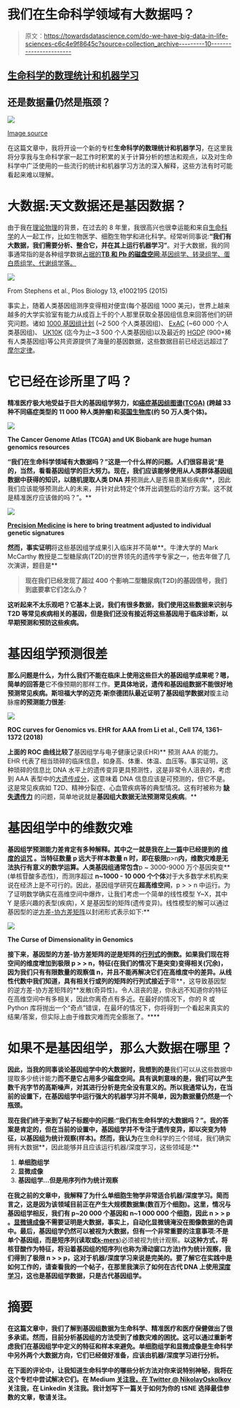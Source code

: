 # 我们在生命科学领域有大数据吗？

> 原文：<https://towardsdatascience.com/do-we-have-big-data-in-life-sciences-c6c4e9f8645c?source=collection_archive---------10----------------------->

## [生命科学的数理统计和机器学习](https://towardsdatascience.com/tagged/stats-ml-life-sciences)

## 还是数据量仍然是瓶颈？

![](img/ee4fa5e6c9b8e3fb28c2dc514dd2b7fc.png)

[Image source](https://venturebeat.com/2012/01/24/big-data-server-efficiency/)

在这篇文章中，我将开设一个新的专栏**生命科学的数理统计和机器学习**，在这里我将分享我与生命科学家一起工作时积累的关于计算分析的想法和观点，以及对生命科学中广泛使用的一些流行的统计和机器学习方法的深入解释，这些方法有时可能看起来难以理解。

# 大数据:天文数据还是基因数据？

由于我在[理论物理](https://en.wikipedia.org/wiki/Theoretical_physics)的背景，在过去的 8 年里，我很高兴也很幸运能和来自[生命科学](https://en.wikipedia.org/wiki/List_of_life_sciences)的人一起工作，比如生物医学、细胞生物学和进化科学。经常听同事说:**“我们有大数据，我们需要分析、整合它，并在其上运行机器学习”**。对于大数据，我的同事通常指的是各种组学数据[占据的**TB 和 Pb 的磁盘空间**:基因组学、转录组学、蛋白质组学、代谢组学等。](https://en.wikipedia.org/wiki/Omics)

![](img/539d8efce785b1ac85642d64037b3948.png)

From Stephens et al., Plos Biology 13, e1002195 (2015)

事实上，随着人类基因组测序变得相对便宜(每个基因组 1000 美元)，世界上越来越多的大学实验室有能力从成百上千的个人那里获取全基因组信息来回答他们的研究问题。诸如 [1000 基因组计划](https://en.wikipedia.org/wiki/1000_Genomes_Project) (~2 500 个人类基因组)、 [ExAC](http://exac.broadinstitute.org/about) (~60 000 个人类基因组)、 [UK10K](https://www.uk10k.org/data_access.html) (迄今为止~3 500 个人类基因组)以及最近的 [HGDP](https://www.biorxiv.org/content/10.1101/674986v1) (900+稀有人类基因组)等公共资源提供了海量的基因数据，这些数据目前已经远远超过了[摩尔定律](https://en.wikipedia.org/wiki/Moore%27s_law)。

# 它已经在诊所里了吗？

[](https://en.wikipedia.org/wiki/Precision_medicine)**精准医疗极大地受益于巨大的基因组学努力，如[癌症基因组图谱(TCGA)](https://www.cancer.gov/about-nci/organization/ccg/research/structural-genomics/tcga) (跨越 33 种不同癌症类型的 11 000 种人类肿瘤)和[英国生物库](https://www.ukbiobank.ac.uk/)(约 50 万人类个体)。**

**![](img/6837cf9d4797c026fff7c196587605e5.png)**

**The Cancer Genome Atlas (TCGA) and UK Biobank are huge human genomics resources**

**“我们在生命科学领域有大数据吗？”这是一个什么样的问题。人们很容易说“是的，当然，看看基因组学的巨大努力。现在，我们应该能够使用从人类群体基因组数据中获得的知识，以随机提取人类 DNA 并**预测此人是否易患某些疾病**，因此我们应该能够预测此人的未来，并针对此特定个体开出调整后的治疗方案。这不就是精准医疗应该做的吗？”。**

**![](img/789527ad8ea24c80c2ff8e1a4969328a.png)**

**[Precision Medicine](https://www.forbes.com/sites/reenitadas/2017/03/08/drug-development-industry-bets-big-on-precision-medicine-5-top-trends-shaping-future-care-delivery/) is here to bring treatment adjusted to individual genetic signatures**

**然而，事实证明**将这些基因组学成果引入临床并不简单**。牛津大学的 Mark McCarthy 教授是二型糖尿病(T2D)的世界领先的遗传学专家之一，他去年做了几次演讲，题目是**

> **现在我们已经发现了超过 400 个影响二型糖尿病(T2D)的基因信号，我们到底要拿它们怎么办？**

**这听起来不太乐观吧？它基本上说，我们有很多数据，我们使用这些数据来识别与 T2D 等常见疾病相关的基因，但是我们还没有接近将这些基因用于临床诊断，以早期预测和预防这些疾病。**

# **基因组学预测很差**

**那么问题是什么，为什么我们不能在临床上使用这些巨大的基因组学成果呢？嗯，简单的回答是**它不像预期的那样工作。**更具体地说，遗传和基因组数据不能很好地预测常见疾病。斯坦福大学的迈克·斯奈德团队最近证明了基因组学数据对**腹主动脉瘤**的预测能力很差:**

**![](img/2474c9c867f8afc21bf4bd11dc10cb7d.png)**

**ROC curves for Genomics vs. EHR for AAA from Li et al., Cell **174**, 1361–1372 (2018)**

**上面的 ROC 曲线比较了**基因组学与电子健康记录(EHR)** 预测 AAA 的能力。EHR 代表了相当琐碎的临床信息，如身高、体重、体温、血压等。事实证明，这种琐碎的信息比 DNA 水平上的遗传变异更具预测性，这是非常令人沮丧的，考虑到 AAA 表型中的[大遗传成分](https://www.sciencedirect.com/science/article/pii/S1078588416001696)，这意味着 DNA 信息应该是可预测的，但它不是。这是常见疾病如 T2D、精神分裂症、心血管疾病等的典型情况。这有时被称为 [**缺失遗传力**](https://www.ncbi.nlm.nih.gov/pmc/articles/PMC2831613/pdf/nihms175346.pdf) 的问题，简单地说就是**基因组大数据无法预测常见疾病**。**

# **基因组学中的维数灾难**

**基因组学预测能力差肯定有多种解释。其中之一就是我在[上一篇](/deep-learning-for-data-integration-46d51601f781)中已经提到的 [**维度的诅咒**](https://en.wikipedia.org/wiki/Curse_of_dimensionality) 。当特征数量 **p** 远大于样本数量 **n** 时，即在极限**p>n**内，维数灾难是无法执行有意义的数学运算。人类基因组通常包含**p ~ 3000-9000 万个基因突变**(单核苷酸多态性)，而测序超过 **n~1000 - 10 000 个个体**对于大多数学术机构来说在经济上是不可行的。因此，基因组学研究在**超高维空间**，p > > n 中运行。为了证明数学确实在高维空间中爆炸，让我们考虑一个简单的线性模型 Y~X，其中 Y 是感兴趣的表型(疾病)，X 是基因型的矩阵(遗传变异)。线性模型的解可以通过基因型的逆[方差-协方差矩阵](https://en.wikipedia.org/wiki/Covariance_matrix)以封闭形式表示如下:**

**![](img/d9398f8c2ed107bb8103e8478f946bc5.png)**

**The Curse of Dimensionality in Genomics**

**接下来，基因型的方差-协方差矩阵的逆是矩阵的[行列式](https://en.wikipedia.org/wiki/Determinant)的倒数。如果我们现在将空间的维度增加到极限 p > > n，**特征(在我们的情况下是突变)变得相关(冗余)**，因为我们只有有限数量的观察值 n，并且不能再解决它们在高维度中的差异。从线性代数中我们知道，具有相关行或列的矩阵的行列式接近于**零**，这导致基因型的逆方差-协方差矩阵的**发散(奇异性)。令人沮丧的是，你永远不知道你的特征在高维空间中有多相关，因此你离奇点有多近。在最好的情况下，你的 R 或 Python 库将抛出一个“奇点”错误，在最坏的情况下，你将得到一个看起来真实的结果/答案，但实际上由于维数灾难而完全膨胀了。****

# **如果不是基因组学，那么大数据在哪里？**

**因此，当我的同事谈论基因组学中的大数据时，我想到的是**我们可以从这些数据中提取多少统计能力**而不是它占用多少磁盘空间。具有讽刺意味的是，我们可以产生数千兆字节的高斯噪声，对其进行分析是完全没有意义的。所以我通常认为，在当前的设置下，在基因组学中运行强大的机器学习并不简单，因为数据量仍然是一个瓶颈。**

**现在我们终于来到了帖子标题中的问题:“我们有生命科学的大数据吗？”。我的答案是肯定的，但在当前的设置中，基因组学并不专注于遗传变异，即以突变为特征，以基因组为统计观察(样本)。然而，我认为**在生命科学的三个领域，我们确实拥有大数据**，因此能够并且应该运行机器/深度学习，这些领域是:**

1.  **单细胞组学**
2.  **显微成像**
3.  **基因组学…但是用序列作为统计观察**

**在我之前的文章中，我解释了为什么单细胞生物学非常适合机器/深度学习。简而言之，这是因为该领域目前正在产生大规模数据集(数百万个细胞)。这里，情况与基因组学相反，我们有 **p~20 000 个基因**和 **n~1 000 000 个细胞**，因此 **n > > p** 。[显微镜成像](/deep-learning-on-microscopy-imaging-865b521ec47c)不需要证明是大数据，事实上，自动化显微镜淹没在图像数据的色调中。最后，基因组学仍然可以被视为大数据，但有一个非常重要的注意事项:**不是单个基因组，而是短序列(读取或**[**k-mers**](https://en.wikipedia.org/wiki/K-mer)**)必须被视为统计观察。**以这种方式，将核苷酸作为特征，将沿着基因组的短序列(也称为滑动窗口方法)作为统计观察，我们得到了极限 n > > p，这对于机器/深度学习来说是完美的。要了解它在实践中是如何工作的，请查看我的一个帖子，在那里我演示了如何在古代 DNA 上使用[深度学习](/deep-learning-on-ancient-dna-df042dc3c73d)，这也是基因组学数据，只是古代基因组学。**

# **摘要**

**在这篇文章中，我们了解到基因组数据为生命科学、精准医疗和医疗保健做出了很多承诺。然而，目前分析基因组的方法受到了维数灾难的困扰。这可以通过重新考虑我们在基因组学中定义的特征和样本来避免。**单细胞组学和显微成像**是生命科学中另外两个大数据方向，它们已经做好准备，应该由机器/深度学习进行分析。**

**在下面的评论中，让我知道生命科学中的哪些分析方法对你来说特别神秘，我将在这个专栏中尝试解决它们。在 Medium [关注我，在 Twitter @ NikolayOskolkov](https://medium.com/u/8570b484f56c?source=post_page-----c6c4e9f8645c--------------------------------)关注我，在 Linkedin 关注我。我计划写下一篇关于如何为你的 tSNE 选择最佳参数的文章，敬请关注。**